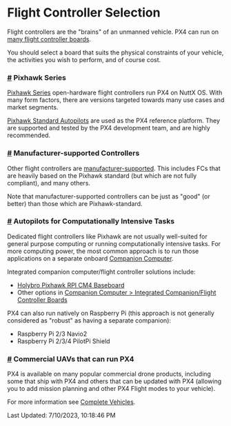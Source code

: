 # Flight Controller Selection

Flight controllers are the "brains" of an unmanned vehicle. PX4 can run on [many flight controller boards](.gitbook/assets/flight\_controller).

You should select a board that suits the physical constraints of your vehicle, the activities you wish to perform, and of course cost.

### [#](broken-reference) Pixhawk Series <a href="#pixhawk-series" id="pixhawk-series"></a>

[Pixhawk Series](broken-reference) open-hardware flight controllers run PX4 on NuttX OS. With many form factors, there are versions targeted towards many use cases and market segments.

[Pixhawk Standard Autopilots](broken-reference) are used as the PX4 reference platform. They are supported and tested by the PX4 development team, and are highly recommended.

### [#](broken-reference) Manufacturer-supported Controllers <a href="#manufacturer-supported-controllers" id="manufacturer-supported-controllers"></a>

Other flight controllers are [manufacturer-supported](broken-reference). This includes FCs that are heavily based on the Pixhawk standard (but which are not fully compliant), and many others.

Note that manufacturer-supported controllers can be just as "good" (or better) than those which are Pixhawk-standard.

### [#](broken-reference) Autopilots for Computationally Intensive Tasks <a href="#autopilots-for-computationally-intensive-tasks" id="autopilots-for-computationally-intensive-tasks"></a>

Dedicated flight controllers like Pixhawk are not usually well-suited for general purpose computing or running computationally intensive tasks. For more computing power, the most common approach is to run those applications on a separate onboard [Companion Computer](.gitbook/assets/companion\_computer).

Integrated companion computer/flight controller solutions include:

* [Holybro Pixhawk RPI CM4 Baseboard](broken-reference)
* Other options in [Companion Computer > Integrated Companion/Flight Controller Boards](https://about/main/en/companion\_computer/#integrated-companion-flight-controller-boards)

PX4 can also run natively on Raspberry Pi (this approach is not generally considered as "robust" as having a separate companion):

* Raspberry Pi 2/3 Navio2
* Raspberry Pi 2/3/4 PilotPi Shield

### [#](broken-reference) Commercial UAVs that can run PX4 <a href="#commercial-uavs-that-can-run-px4" id="commercial-uavs-that-can-run-px4"></a>

PX4 is available on many popular commercial drone products, including some that ship with PX4 and others that can be updated with PX4 (allowing you to add mission planning and other PX4 Flight modes to your vehicle).

For more information see [Complete Vehicles](.gitbook/assets/complete\_vehicles).

Last Updated: 7/10/2023, 10:18:46 PM
